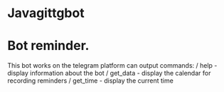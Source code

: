 # Javagittgbot
 
# Bot reminder.
This bot works on the telegram platform can output commands:
/ help - display information about the bot
/ get_data - display the calendar for recording reminders
/ get_time - display the current time
